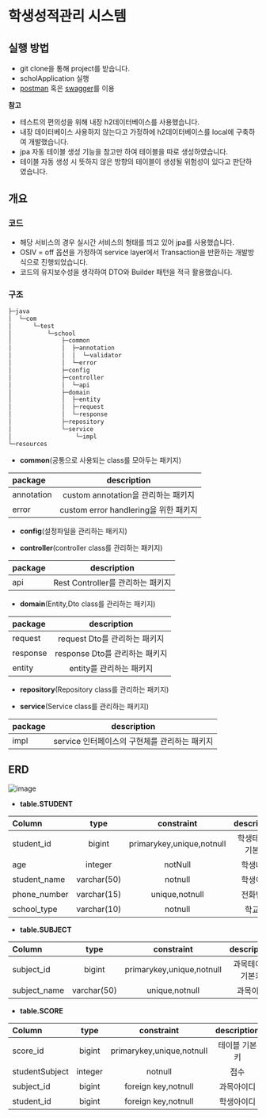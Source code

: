 # 학생성적관리 시스템

## 실행 방법

- git clone을 통해 project를 받습니다.
- scholApplication 실행
- [postman](https://www.postman.com/) 혹은 [swagger](http://localhost:8080/swagger-ui/index.html#/)를 이용

__참고__ 
- 테스트의 편의성을 위해 내장 h2데이터베이스를 사용했습니다.
- 내장 데이터베이스 사용하지 않는다고 가정하에 h2데이터베이스를 local에 구축하여 개발했습니다.
- jpa 자동 테이블 생성 기능을 참고만 하여 테이블을 따로 생성하였습니다.   
- 테이블 자동 생성 시 뜻하지 않은 방향의 테이블이 생성될 위험성이 있다고 판단하였습니다.


## 개요
### 코드
- 해당 서비스의 경우 실시간 서비스의 형태를 띄고 있어 jpa를 사용했습니다.
- OSIV = off 옵션을 가정하여 service layer에서 Transaction을 반환하는 개발방식으로 진행되었습니다.
- 코드의 유지보수성을 생각하여 DTO와 Builder 패턴을 적극 활용했습니다.


### 구조
```bash
├─java
│  └─com
│      └─test
│          └─school
│              ├─common
│              │  ├─annotation
│              │  │  └─validator
│              │  └─error
│              ├─config
│              ├─controller
│              │  └─api
│              ├─domain
│              │  ├─entity
│              │  ├─request
│              │  └─response
│              ├─repository
│              └─service
│                  └─impl
└─resources

``` 

- __common__(공통으로 사용되는 class를 모아두는 패키지)  

| package | description |
|:--------|:--------:|
| annotation |custom annotation을 관리하는 패키지|
| error | custom error handlering을 위한 패키지 |  

- __config__(설정파일을 관리하는 패키지)  

- __controller__(controller class를 관리하는 패키지)  

| package | description |
|:--------|:--------:|
| api |Rest Controller를 관리하는 패키지|  

- __domain__(Entity,Dto class를 관리하는 패키지)  

| package | description |
|:--------|:--------:|
| request |request Dto를 관리하는 패키지|
| response |response Dto를 관리하는 패키지|
| entity |entity를 관리하는 패키지|  

- __repository__(Repository class를 관리하는 패키지)  

- __service__(Service class를 관리하는 패키지)  

| package | description |
|:--------|:--------:|
| impl |service 인터페이스의 구현체를 관리하는 패키지|  

## ERD
![image](https://user-images.githubusercontent.com/42487599/169690068-76033fbc-bb5b-4528-a1ec-7aea4b7844a0.png)

- __table.STUDENT__

| Column | type | constraint | description |
|:--------|:--------:|:--------:|:--------:|
| student_id | bigint | primarykey,unique,notnull | 학생테이블 기본키 |
| age|integer|notNull|학생나이
| student_name|varchar(50)|notnull|학생이름|
| phone_number|varchar(15)|unique,notnull|전화번호|
| school_type|varchar(10)|notnull|학교급|

- __table.SUBJECT__

| Column | type | constraint | description |
|:--------|:--------:|:--------:|:--------:|
| subject_id | bigint | primarykey,unique,notnull | 과목테이블 기본키 |
| subject_name|varchar(50)|unique,notnull|과목이름|


- __table.SCORE__

| Column | type | constraint | description |
|:--------|:--------:|:--------:|:--------:|
| score_id | bigint | primarykey,unique,notnull | 테이블 기본키 |
| studentSubject|integer|notnull|점수|
| subject_id | bigint | foreign key,notnull | 과목아이디 |
| student_id | bigint | foreign key,notnull | 학생아이디 |







